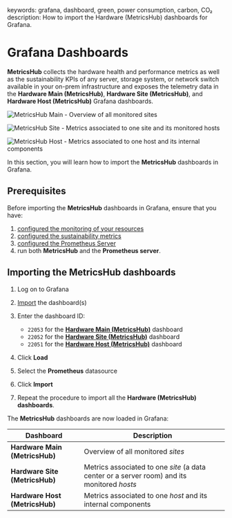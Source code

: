keywords: grafana, dashboard, green, power consumption, carbon, CO₂
description: How to import the Hardware (MetricsHub) dashboards for Grafana.

# Grafana Dashboards

<!-- MACRO{toc|fromDepth=1|toDepth=2|id=toc} -->

**MetricsHub** collects the hardware health and performance metrics as well as the sustainability KPIs of any server, storage system, or network switch available in your on-prem infrastructure and exposes the telemetry data in the **Hardware Main (MetricsHub)**, **Hardware Site (MetricsHub)**, and **Hardware Host (MetricsHub)** Grafana dashboards.

![MetricsHub Main - Overview of all monitored sites](../images/grafana-metricshub-main.png)

![MetricsHub Site - Metrics associated to one site and its monitored hosts](../images/grafana-metricshub-site.png)

![MetricsHub Host - Metrics associated to one host and its internal components](../images/grafana-metricshub-host.png)

In this section, you will learn how to import the **MetricsHub** dashboards in Grafana. 

## Prerequisites

Before importing the **MetricsHub** dashboards in Grafana, ensure that you have:

1. [configured the monitoring of your resources](../configuration/configure-monitoring.md)
2. [configured the sustainability metrics](../guides/configure-sustainability-metrics.md)
3. [configured the Prometheus Server](prometheus.md)
4. run both **MetricsHub** and the **Prometheus server**.

## Importing the MetricsHub dashboards

1. Log on to Grafana
2. [Import](https://grafana.com/docs/grafana/latest/dashboards/manage-dashboards/#export-and-import-dashboards) the dashboard(s)
3. Enter the dashboard ID:
   
   - `22053` for the **[Hardware Main (MetricsHub)](https://grafana.com/grafana/dashboards/22053-hardware-main-metricshub/)** dashboard
   - `22052` for the **[Hardware Site (MetricsHub)](https://grafana.com/grafana/dashboards/22052-hardware-site-metricshub/)** dashboard
   - `22051` for the **[Hardware Host (MetricsHub)](https://grafana.com/grafana/dashboards/22051-hardware-host-metricshub/)** dashboard

4. Click **Load**
5. Select the **Prometheus** datasource

6. Click **Import**
7. Repeat the procedure to import all the **Hardware (MetricsHub) dashboards**.

The **MetricsHub** dashboards are now loaded in Grafana:

| Dashboard                  | Description                                                                                 |
| -------------------------- | ------------------------------------------------------------------------------------------- |
| **Hardware Main (MetricsHub)** | Overview of all monitored _sites_                                                           |
| **Hardware Site (MetricsHub)** | Metrics associated to one _site_ (a data center or a server room) and its monitored _hosts_ |
| **Hardware Host (MetricsHub)** | Metrics associated to one _host_ and its internal components                           